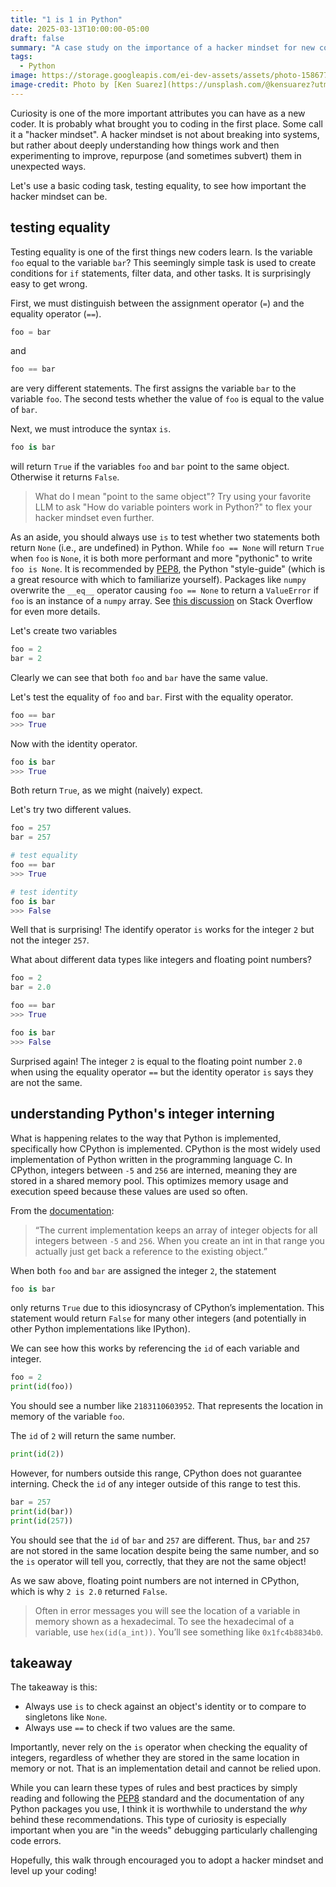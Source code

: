 ```yaml
---
title: "1 is 1 in Python"
date: 2025-03-13T10:00:00-05:00
draft: false
summary: "A case study on the importance of a hacker mindset for new coders"
tags: 
  - Python
image: https://storage.googleapis.com/ei-dev-assets/assets/photo-1586776977607-310e9c725c37.avif
image-credit: Photo by [Ken Suarez](https://unsplash.com/@kensuarez?utm_content=creditCopyText&utm_medium=referral&utm_source=unsplash) on [Unsplash](https://unsplash.com/photos/black-and-white-computer-keyboard-4IxPVkFGJGI?utm_content=creditCopyText&utm_medium=referral&utm_source=unsplash)
---
```


Curiosity is one of the more important attributes you can have as a new coder. It is probably what brought you to coding in the first place. Some call it a "hacker mindset". A hacker mindset is not about breaking into systems, but rather about deeply understanding how things work and then experimenting to improve, repurpose (and sometimes subvert) them in unexpected ways.

Let's use a basic coding task, testing equality, to see how important the hacker mindset can be.
## testing equality
Testing equality is one of the first things new coders learn. Is the variable `foo` equal to the variable `bar`? This seemingly simple task is used to create conditions for `if` statements, filter data, and other tasks. It is surprisingly easy to get wrong.

First, we must distinguish between the assignment operator (`=`) and the equality operator (`==`).

```python
foo = bar
```

and 

```python
foo == bar
```

are very different statements. The first assigns the variable `bar` to the variable `foo`. The second tests whether the value of `foo` is equal to the value of `bar`. 

Next, we must introduce the syntax `is`. 

```python
foo is bar
```

will return `True` if the variables `foo` and `bar` point to the same object. Otherwise it returns `False`.

> What do I mean "point to the same object"? Try using your favorite LLM to ask "How do variable pointers work in Python?" to flex your hacker mindset even further.

As an aside, you should always use `is` to test whether two statements both return  `None` (i.e., are undefined) in Python. While `foo == None` will return `True` when `foo` is `None`, it is both more performant and more "pythonic" to write `foo is None`. It is recommended by [PEP8](https://peps.python.org/pep-0008/#programming-recommendations), the Python "style-guide" (which is a great resource with which to familiarize yourself). Packages like `numpy` overwrite the `__eq__` operator causing `foo == None` to return a `ValueError` if `foo` is an instance of a `numpy` array. See [this discussion](https://stackoverflow.com/questions/14247373/python-none-comparison-should-i-use-is-or) on Stack Overflow for even more details.

Let's create two variables

```python
foo = 2
bar = 2
```

Clearly we can see that both `foo` and `bar` have the same value.

Let's test the equality of `foo` and `bar`. First with the equality operator. 

```python
foo == bar
>>> True
```

Now with the identity operator.

```python
foo is bar
>>> True
```

Both return `True`, as we might (naively) expect. 

Let's try two different values.

```python
foo = 257
bar = 257

# test equality
foo == bar
>>> True

# test identity
foo is bar
>>> False
```

Well that is surprising! The identify operator `is` works for the integer `2` but not the integer `257`.

What about different data types like integers and floating point numbers?

```python
foo = 2
bar = 2.0

foo == bar
>>> True

foo is bar
>>> False
```

Surprised again! The integer `2` is equal to the floating point number `2.0` when using the equality operator `==` but the identity operator `is` says they are not the same.
## understanding Python's integer interning
What is happening relates to the way that Python is implemented, specifically how CPython is implemented. CPython is the most widely used implementation of Python written in the programming language C. In CPython, integers between `-5` and `256` are interned, meaning they are stored in a shared memory pool. This optimizes memory usage and execution speed because these values are used so often.

From the [documentation](https://docs.python.org/3/c-api/long.html):

> “The current implementation keeps an array of integer objects for all integers between `-5` and `256`. When you create an int in that range you actually just get back a reference to the existing object.”

When both `foo` and `bar` are assigned the integer `2`, the statement 

```python
foo is bar
```

only returns `True` due to this idiosyncrasy of CPython’s implementation. This statement would return `False` for many other integers (and potentially in other Python implementations like IPython).

We can see how this works by referencing the `id` of each variable and integer.

```python
foo = 2
print(id(foo))
```

You should see a number like `2183110603952`. That represents the location in memory of the variable `foo`.

The `id` of `2` will return the same number.

```python
print(id(2))
```

However, for numbers outside this range, CPython does not guarantee interning. Check the `id` of any integer outside of this range to test this.

```python
bar = 257
print(id(bar))
print(id(257))
```

You should see that the `id` of `bar` and `257` are different. Thus, `bar` and `257` are not stored in the same location despite being the same number, and so the `is` operator will tell you, correctly, that they are not the same object!

As we saw above, floating point numbers are not interned in CPython, which is why `2 is 2.0` returned `False`.

> Often in error messages you will see the location of a variable in memory shown as a hexadecimal. To see the hexadecimal of a variable, use `hex(id(a_int))`. You’ll see something like `0x1fc4b8834b0`.
## takeaway
The takeaway is this:
- Always use `is` to check against an object's identity or to compare to singletons like `None`.
- Always use `==` to check if two values are the same.

Importantly, never rely on the `is` operator when checking the equality of integers, regardless of whether they are stored in the same location in memory or not. That is an implementation detail and cannot be relied upon.

While you can learn these types of rules and best practices by simply reading and following the [PEP8](https://peps.python.org/pep-0008/#introduction) standard and the documentation of any Python packages you use, I think it is worthwhile to understand the *why* behind these recommendations. This type of curiosity is especially important when you are "in the weeds" debugging particularly challenging code errors. 

Hopefully, this walk through encouraged you to adopt a hacker mindset and level up your coding!